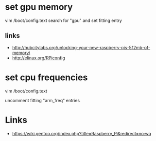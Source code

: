 # set gpu memory

vim /boot/config.text
search for "gpu" and set fitting entry

## links

* http://hubcitylabs.org/unlocking-your-new-raspberry-pis-512mb-of-memory/
* http://elinux.org/RPiconfig

# set cpu frequencies

vim /boot/config.text

uncomment fitting "arm_freq" entries

# Links

* https://wiki.gentoo.org/index.php?title=Raspberry_Pi&redirect=no:wq
